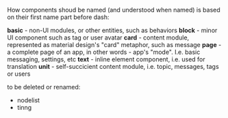 How components shoud be named (and understood when named) is based on their first name part before dash:

**basic** - non-UI modules, or other entities, such as behaviors
**block** - minor UI component such as tag or user avatar
**card** - content module, represented as material design's "card" metaphor, such as message
**page** - a complete page of an app, in other words - app's "mode". I.e. basic messaging, settings, etc
**text** - inline element component, i.e. used for translation
**unit** - self-succicient content module, i.e. topic, messages, tags or users

to be deleted or renamed:
* nodelist
* tinng
